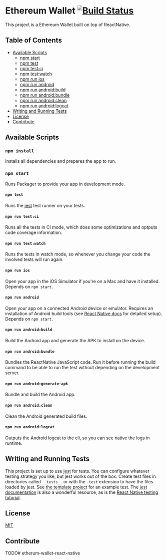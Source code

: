 # Ethereum Wallet [![Build Status](https://travis-ci.org/fmsouza/ethereum-wallet.svg?branch=master)](https://travis-ci.org/fmsouza/ethereum-wallet)

This project is a Ethereum Wallet built on top of ReactNative.

## Table of Contents

* [Available Scripts](#available-scripts)
  * [npm start](#npm-start)
  * [npm test](#npm-test)
  * [npm test:ci](#npm-test-ci)
  * [npm test:watch](#npm-test-watch)
  * [npm run ios](#npm-run-ios)
  * [npm run android](#npm-run-android)
  * [npm run android:build](#npm-run-android-build)
  * [npm run android:bundle](#npm-run-android-bundle)
  * [npm run android:clean](#npm-run-android-clean)
  * [npm run android:logcat](#npm-run-android-logcat)
* [Writing and Running Tests](#writing-and-running-tests)
* [License](#license)
* [Contribute](#contribute)

## Available Scripts

### `npm install`

Installs all dependencies and prepares the app to run.

### `npm start`

Runs Packager to provide your app in development mode.

#### `npm test`

Runs the [jest](https://github.com/facebook/jest) test runner on your tests.

#### `npm run test:ci`

Runs all the tests in CI mode, which does some optimizations and optputs code coverage information.

#### `npm run test:watch`

Runs the tests in watch mode, so whenever you change your code the involved tests will run again.

#### `npm run ios`

Open your app in the iOS Simulator if you're on a Mac and have it installed. Depends on `npm start`.

#### `npm run android`

Open your app on a connected Android device or emulator. Requires an installation of Android build tools (see [React Native docs](https://facebook.github.io/react-native/docs/getting-started.html) for detailed setup). Depends on `npm start`.

#### `npm run android:build`

Build the Android app and generate the APK to install on the device.

#### `npm run android:bundle`

Bundles the ReactNative JavaScript code. Run it before running the build command to be able to run the test without depending on the development server.

#### `npm run android:generate-apk`

Bundle and build the Android app.

#### `npm run android:clean`

Clean the Android generated build files.

#### `npm run android:logcat`

Outputs the Android logcat to the cli, so you can see native the logs in runtime.

## Writing and Running Tests

This project is set up to use [jest](https://facebook.github.io/jest/) for tests. You can configure whatever testing strategy you like, but jest works out of the box. Create test files in directories called `__tests__` or with the `.test` extension to have the files loaded by jest. See [the template project](https://github.com/react-community/create-react-native-app/blob/master/react-native-scripts/template/App.test.js) for an example test. The [jest documentation](https://facebook.github.io/jest/docs/getting-started.html) is also a wonderful resource, as is the [React Native testing tutorial](https://facebook.github.io/jest/docs/tutorial-react-native.html).

## License

[MIT](./LICENSE)


## Contribute

TODO# etherum-wallet-react-native

